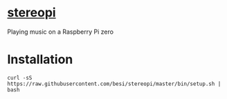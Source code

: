 # [stereopi][]

Playing music on a Raspberry Pi zero

# Installation

    curl -sS https://raw.githubusercontent.com/besi/stereopi/master/bin/setup.sh | bash

[stereopi]: http://github.com/besi/stereopi
